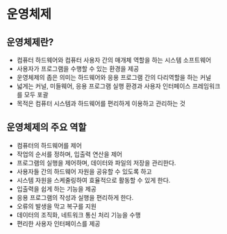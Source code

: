 # 운영체제

## 운영체제란?

- 컴퓨터 하드웨어와 컴퓨터 사용자 간의 매개체 역할을 하는 시스템 소프트웨어
- 사용자가 프로그램을 수행할 수 있는 환경을 제공
- 운영체제의 좁은 의미는 하드웨어와 응용 프로그램 간의 다리역할을 하는 커널
- 넓게는 커널, 미들웨어, 응용 프로그램 실행 환경과 사용자 인터페이스 프레임워크를 모두 포괄
- 목적은 컴퓨터 시스템과 하드웨어를 편리하게 이용하고 관리하는 것

## 운영체제의 주요 역할

- 컴퓨터의 하드웨어를 제어
- 작업의 순서를 정하며, 입출력 연산을 제어
- 프로그램의 실행을 제어하며, 데이터와 파일의 저장을 관리한다.
- 사용자들 간의 하드웨어 자원을 공유할 수 있도록 하고
- 시스템 자원을 스케줄링하여 효율적으로 활동할 수 있게 한다.
- 입출력을 쉽게 하는 기능을 제공
- 응용 프로그램의 작성과 실행을 편리하게 한다.
- 오류의 발생을 막고 복구를 지원
- 데이터의 조직화, 네트워크 통신 처리 기능을 수행
- 편리한 사용자 인터페이스를 제공
